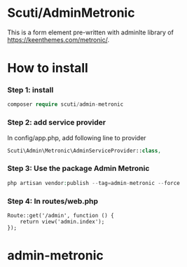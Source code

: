 # Scuti/AdminMetronic
This is a form element pre-written with adminlte library of https://keenthemes.com/metronic/.

# How to install

### Step 1: install

```php
composer require scuti/admin-metronic
```

### Step 2: add service provider

In config/app.php, add following line to provider

```php
Scuti\Admin\Metronic\AdminServiceProvider::class,
```

### Step 3: Use the package Admin Metronic

```php
php artisan vendor:publish --tag=admin-metronic --force
```

### Step 4: In routes/web.php

```
Route::get('/admin', function () {
    return view('admin.index');
});

```
# admin-metronic
